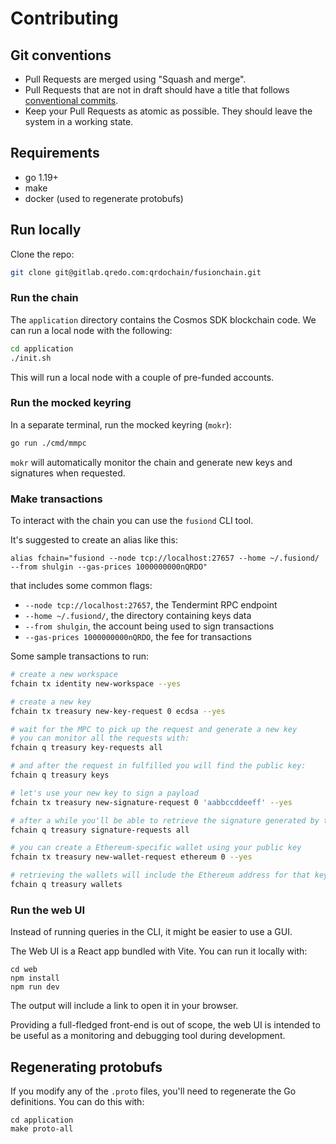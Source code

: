 # Contributing

## Git conventions

- Pull Requests are merged using "Squash and merge".
- Pull Requests that are not in draft should have a title that follows
  [conventional commits](https://www.conventionalcommits.org/).
- Keep your Pull Requests as atomic as possible. They should leave the system
  in a working state.


## Requirements

- go 1.19+
- make
- docker (used to regenerate protobufs)


## Run locally

Clone the repo:

```bash
git clone git@gitlab.qredo.com:qrdochain/fusionchain.git
```


### Run the chain

The `application` directory contains the Cosmos SDK blockchain code. We can run
a local node with the following:

```bash
cd application
./init.sh
```

This will run a local node with a couple of pre-funded accounts.


### Run the mocked keyring

In a separate terminal, run the mocked keyring (`mokr`):

```bash
go run ./cmd/mmpc
```

`mokr` will automatically monitor the chain and generate new keys and
signatures when requested.


### Make transactions

To interact with the chain you can use the `fusiond` CLI tool.

It's suggested to create an alias like this:

```
alias fchain="fusiond --node tcp://localhost:27657 --home ~/.fusiond/ --from shulgin --gas-prices 1000000000nQRDO"
```

that includes some common flags:

- `--node tcp://localhost:27657`, the Tendermint RPC endpoint
- `--home ~/.fusiond/`, the directory containing keys data
- `--from shulgin`, the account being used to sign transactions
- `--gas-prices 1000000000nQRDO`, the fee for transactions

Some sample transactions to run:

```bash
# create a new workspace
fchain tx identity new-workspace --yes

# create a new key
fchain tx treasury new-key-request 0 ecdsa --yes

# wait for the MPC to pick up the request and generate a new key
# you can monitor all the requests with:
fchain q treasury key-requests all

# and after the request in fulfilled you will find the public key:
fchain q treasury keys

# let's use your new key to sign a payload
fchain tx treasury new-signature-request 0 'aabbccddeeff' --yes

# after a while you'll be able to retrieve the signature generated by the MPC
fchain q treasury signature-requests all

# you can create a Ethereum-specific wallet using your public key
fchain tx treasury new-wallet-request ethereum 0 --yes

# retrieving the wallets will include the Ethereum address for that key:
fchain q treasury wallets
```


### Run the web UI

Instead of running queries in the CLI, it might be easier to use a GUI.

The Web UI is a React app bundled with Vite. You can run it locally with:

```
cd web
npm install
npm run dev
```

The output will include a link to open it in your browser.

Providing a full-fledged front-end is out of scope, the web UI is intended to
be useful as a monitoring and debugging tool during development.


## Regenerating protobufs

If you modify any of the `.proto` files, you'll need to regenerate the
Go definitions. You can do this with:

```
cd application
make proto-all
```

